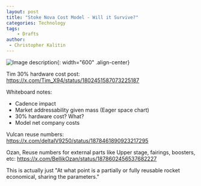 ```yaml
---
layout: post
title: "Stoke Nova Cost Model - Will it Survive?"
categories: Technology
tags:
    - Drafts
author:
 - Christopher Kalitin
---
```

<head>
    <meta property="og:image" content="{{site.url}}/assets/images/stoke-nova-perfect/hop.jpg">
</head>

![Image description]({{site.url}}/assets/images/stoke-nova-perfect/hop.jpg){: width="600" .align-center}

Tim 30% hardware cost post:
https://x.com/Tim_X94/status/1802451587073225187

Whiteboard notes:
- Cadence impact
- Market addressability given mass (Eager space chart)
- 30% hardware cost? What?
- Model net company costs

Vulcan reuse numbers: https://x.com/deltaIV9250/status/1878461890923217295

Ozan, Reuse numbers for external parts like Upper stage, fairings, boosters, etc:
https://x.com/BellikOzan/status/1878602456537682227

This is actually just "At what point is a partially or fully reusable rocket economical, sharing the parameters."


